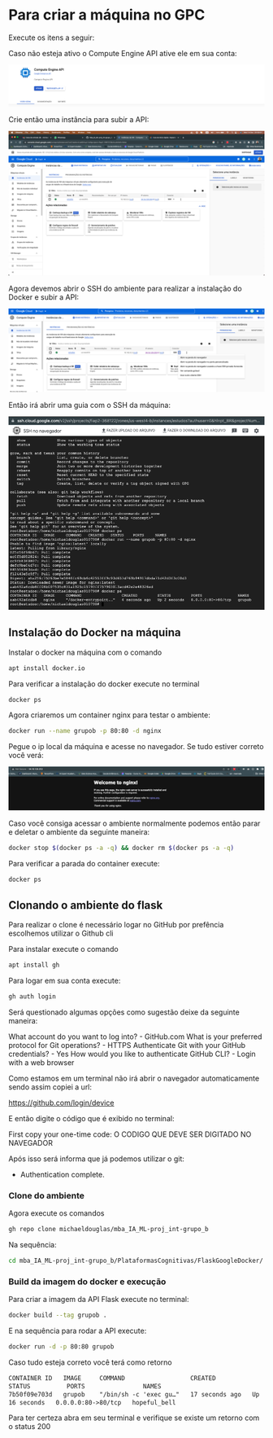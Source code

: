 # Para criar a máquina no GPC

Execute os itens a seguir:

Caso não esteja ativo o Compute Engine API ative ele em sua conta:

![Imagem](imgs/gpc_1.png)

Crie então uma instância para subir a API:

![Imagem](imgs/gpc_2.png)

Agora devemos abrir o SSH do ambiente para realizar a instalação do Docker e subir a API:

![Imagem](imgs/gpc_3.png)

Então irá abrir uma guia com o SSH da máquina:

![Imagem](imgs/gpc_4.png)

## Instalação do Docker na máquina

Instalar o docker na máquina com o comando

```bash
apt install docker.io
```

Para verificar a instalação do docker execute no terminal

```bash
docker ps
```

Agora criaremos um container nginx para testar o ambiente:

```bash
docker run --name grupob -p 80:80 -d nginx
```

Pegue o ip local da máquina e acesse no navegador. Se tudo estiver correto você verá:

![Imagem](imgs/img1.png)


Caso você consiga acessar o ambiente normalmente podemos então parar e deletar o ambiente da seguinte maneira:

```bash
docker stop $(docker ps -a -q) && docker rm $(docker ps -a -q)
```

Para verificar a parada do container execute:

```bash
docker ps
```

## Clonando o ambiente do flask

Para realizar o clone é necessário logar no GitHub por prefência escolhemos utilizar o Github cli

Para instalar execute o comando

```bash
apt install gh
```

Para logar em sua conta execute:

```bash
gh auth login
```

Será questionado algumas opções como sugestão deixe da seguinte maneira:

What account do you want to log into? - GitHub.com
What is your preferred protocol for Git operations? - HTTPS
Authenticate Git with your GitHub credentials? - Yes
How would you like to authenticate GitHub CLI? - Login with a web browser

Como estamos em um terminal não irá abrir o navegador automaticamente sendo assim copiei a url:

https://github.com/login/device

E então digite o código que é exibido no terminal:

First copy your one-time code: O CODIGO QUE DEVE SER DIGITADO NO NAVEGADOR

Após isso será informa que já podemos utilizar o git:

 - Authentication complete.


### Clone do ambiente

Agora execute os comandos

```bash
gh repo clone michaeldouglas/mba_IA_ML-proj_int-grupo_b
```

Na sequência:

```bash
cd mba_IA_ML-proj_int-grupo_b/PlataformasCognitivas/FlaskGoogleDocker/
```
### Build da imagem do docker e execução

Para criar a imagem da API Flask execute no terminal:

```bash
docker build --tag grupob .
```

E na sequência para rodar a API execute:

```bash
docker run -d -p 80:80 grupob
```

Caso tudo esteja correto você terá como retorno

```
CONTAINER ID   IMAGE     COMMAND                  CREATED          STATUS          PORTS                NAMES
7b50f09e703d   grupob    "/bin/sh -c 'exec gu…"   17 seconds ago   Up 16 seconds   0.0.0.0:80->80/tcp   hopeful_bell
```

Para ter certeza abra em seu terminal e verifique se existe um retorno com o status 200